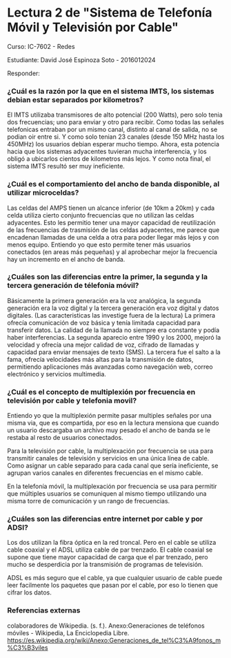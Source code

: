 # Lectura 2 de "Sistema de Telefonía Móvil y Televisión por Cable"

Curso: IC-7602 - Redes

Estudiante: David José Espinoza Soto - 2016012024

Responder:	

### ¿Cuál es la razón por la que en el sistema IMTS, los sistemas debian estar separados por kilometros?

El IMTS utilizaba transmisores de alto potencial (200 Watts), pero solo tenia dos frecuencias; uno para enviar y otro para recibir.
Como todas las señales telefonicas entraban por un mismo canal, distinto al canal de salida, no se podian oir entre si.
Y como solo tenian 23 canales (desde 150 MHz hasta los 450MHz) los usuarios debian esperar mucho tiempo.
Ahora, esta potencia hacia que los sistemas adyacentes tuvieran mucha interferencia, y los obligó a ubicarlos cientos de kilometros más lejos.
Y como nota final, el sistema IMTS resultó ser muy ineficiente.

### ¿Cuál es el comportamiento del ancho de banda disponible, al utilizar microceldas?

Las celdas del AMPS tienen un alcance inferior (de 10km a 20km) y cada celda utiliza cierto conjunto frecuencias que no utilizan las celdas adyacentes.
Esto les permitio tener una mayor capacidad de reutilización de las frecuencias de trasmisión de las celdas adyacentes, me parece que encadenan llamadas de una celda a otra para poder llegar más lejos y con menos equipo.
Entiendo yo que esto permite tener más usuarios conectados (en areas más pequeñas) y al aprobechar mejor la frecuencia hay un incremento en el ancho de banda.

### ¿Cuáles son las diferencias entre la primer, la segunda y la tercera generación de télefonia móvil?

Básicamente la primera generación era la voz analógica, la segunda generación era la voz digital y la tercera generación era voz digital y datos digitales.
(Las caracteristicas las investige fuera de la lectura)
La primera ofrecía comunicación de voz básica y tenía limitada capacidad para transferir datos. La calidad de la llamada no siempre era constante y podía haber interferencias.
La segunda aparecio entre 1990 y los 2000, mejoró la velocidad y ofrecía una mejor calidad de voz, cifrado de llamadas y capacidad para enviar mensajes de texto (SMS).
La tercera fue el salto a la fama, ofrecía velocidades más altas para la transmisión de datos, permitiendo aplicaciones más avanzadas como navegación web, correo electrónico y servicios multimedia.

### ¿Cuál es el concepto de multiplexión por frecuencia en televisión por cable y telefonia movil?

Entiendo yo que la multiplexión permite pasar multiples señales por una misma via, que es compartida, por eso en la lectura mensiona que cuando un usuario descargaba un archivo muy pesado el ancho de banda se le restaba al resto de usuarios conectados.

Para la televisión por cable, la multiplexación por frecuencia se usa para transmitir canales de televisión y servicios en una única línea de cable. Como asignar un cable separado para cada canal que sería ineficiente, se agrupan varios canales en diferentes frecuencias en el mismo cable.

En la telefonía móvil, la multiplexación por frecuencia se usa para permitir que múltiples usuarios se comuniquen al mismo tiempo utilizando una misma torre de comunicación y un rango de frecuencias.

### ¿Cuáles son las diferencias entre internet por cable y por ADSI?

Los dos utilizan la fibra óptica en la red troncal. Pero en el cable se utiliza cable coaxial y el ADSL utiliza cable de par trenzado.
El cable coaxial se supone que tiene mayor capacidad de carga que el par trenzado, pero mucho se desperdicia por la transmisión de programas de televisión.

ADSL es más seguro que el cable, ya que cualquier usuario de cable puede leer facilmente los paquetes que pasan por el cable, por eso lo tienen que cifrar los datos.

### Referencias externas
colaboradores de Wikipedia. (s. f.). Anexo:Generaciones de teléfonos móviles - Wikipedia, La Enciclopedia Libre. https://es.wikipedia.org/wiki/Anexo:Generaciones_de_tel%C3%A9fonos_m%C3%B3viles
